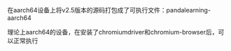 在aarch64设备上将v2.5版本的源码打包成了可执行文件：pandalearning-aarch64

理论上aarch64的设备，在安装了chromiumdriver和chromium-browser后，可以正常执行
